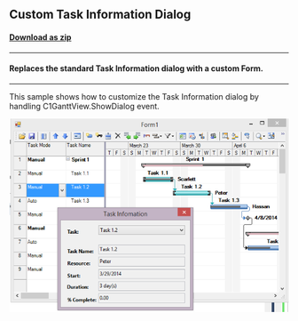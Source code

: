 ## Custom Task Information Dialog
#### [Download as zip](https://grapecity.github.io/DownGit/#/home?url=https://github.com/GrapeCity/ComponentOne-WinForms-Samples/tree/master/NetFramework\GanttView\VB\CustomTaskInfoDialog)
____
#### Replaces the standard Task Information dialog with a custom Form.
____
This sample shows how to customize the Task Information dialog by handling C1GanttView.ShowDialog event.

![screenshot](screenshot.PNG)
